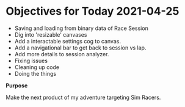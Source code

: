 # Objectives for Today 2021-04-25

- Saving and loading from binary data of Race Session
- Dig into 'resizable' canvases
- Add a interactable settings cog to canvas.
- Add a navigational bar to get back to session vs lap.
- Add more details to session analyzer.
- Fixing issues
- Cleaning up code
- Doing the things

**Purpose**

Make the next product of my adventure targeting Sim Racers.
